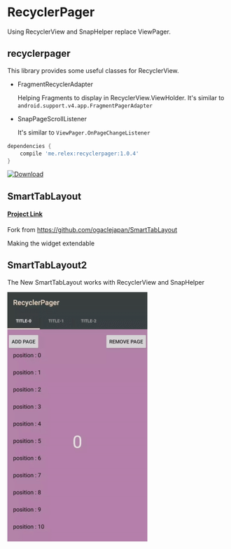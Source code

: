 # RecyclerPager

Using RecyclerView and SnapHelper replace ViewPager.

##  recyclerpager

This library provides some useful classes for RecyclerView.

* FragmentRecyclerAdapter

    Helping Fragments to display in RecyclerView.ViewHolder. It's similar to ```android.support.v4.app.FragmentPagerAdapter```

* SnapPageScrollListener

    It's similar to ```ViewPager.OnPageChangeListener```



```groovy
dependencies {
    compile 'me.relex:recyclerpager:1.0.4'
}
```

 [ ![Download](https://api.bintray.com/packages/ongakuer/maven/RecyclerPager/images/download.svg) ](https://bintray.com/ongakuer/maven/RecyclerPager/_latestVersion)


## SmartTabLayout

#### [Project Link](https://github.com/ongakuer/SmartTabLayout)

Fork from https://github.com/ogaclejapan/SmartTabLayout

Making the widget extendable


## SmartTabLayout2

The New SmartTabLayout works with RecyclerView and SnapHelper



![RecyclerPager](/demo.gif)